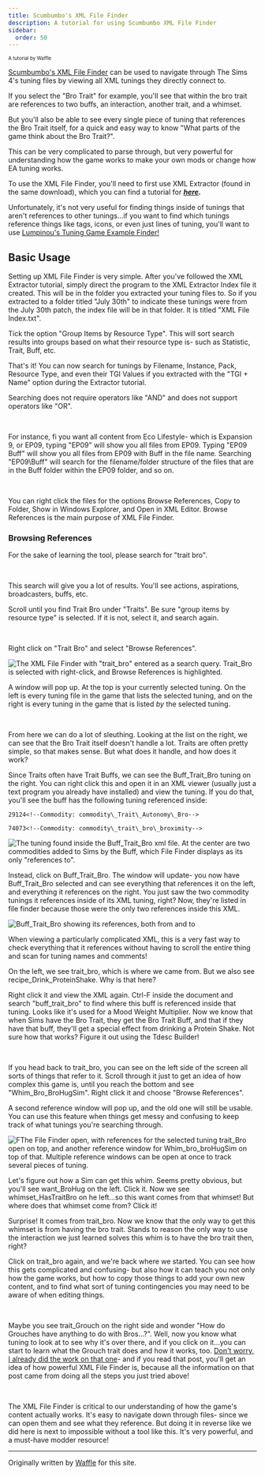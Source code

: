 ```yaml
---
title: Scumbumbo's XML File Finder
description: A tutorial for using Scumbumbo XML File Finder
sidebar:
  order: 50
---
```


<sup><sub>A tutorial by Waffle</sup></sub>

[Scumbumbo's XML File Finder](https://scumbumbomods.com/xml-extractor/) can be used to navigate through The Sims 4's tuning files by viewing all XML tunings they directly connect to.

If you select the "Bro Trait" for example, you'll see that within the bro trait are references to two buffs, an interaction, another trait, and a whimset. 

But you'll also be able to see every single piece of tuning that references the Bro Trait itself, for a quick and easy way to know "What parts of the game think about the Bro Trait?".

This can be very complicated to parse through, but very powerful for understanding how the game works to make your own mods or change how EA tuning works. 

To use the XML File Finder, you'll need to first use XML Extractor (found in the same download), which you can find a tutorial for ***[here](../xml-extractor/).***

Unfortunately, it's not very useful for finding things inside of tunings that aren't references to other tunings...if you want to find which tunings reference things like tags, icons, or even just lines of tuning, you'll want to use [Lumpinou's Tuning Game Example Finder!](https://app.ts4modhound.com/tools/game_example_search)


Basic Usage
---

Setting up XML File Finder is very simple. After you've followed the XML Extractor tutorial, simply direct the program to the XML Extractor Index file it created. This will be in the folder you extracted your tuning files to. So if you extracted to a folder titled "July 30th" to indicate these tunings were from the July 30th patch, the index file will be in that folder. It is titled "XML File Index.txt".

Tick the option "Group Items by Resource Type". This will sort search results into groups based on what their resource type is- such as Statistic, Trait, Buff, etc.

That's it! You can now search for tunings by Filename, Instance, Pack, Resource Type, and even their TGI Values if you extracted with the "TGI + Name" option during the Extractor tutorial.

Searching does not require operators like "AND" and does not support operators like "OR".

<br>

For instance, fi you want all content from Eco Lifestyle- which is Expansion 9, or EP09, typing "EP09" will show you all files from EP09. Typing "EP09 Buff" will show you all files from EP09 with Buff in the file name. Searching "EP09\\Buff" will search for the filename/folder structure of the files that are in the Buff folder within the EP09 folder, and so on. 

<br>

You can right click the files for the options Browse References, Copy to Folder, Show in Windows Explorer, and Open in XML Editor. Browse References is the main purpose of XML File Finder.

### Browsing References

For the sake of learning the tool, please search for "trait bro".

<br>

This search will give you a lot of results. You'll see actions, aspirations, broadcasters, buffs, etc.

Scroll until you find Trait Bro under "Traits". Be sure "group items by resource type" is selected. If it is not, select it, and search again.

<br>

Right click on "Trait Bro" and select "Browse References".

![The XML File Finder with "trait_bro" entered as a search query. Trait_Bro is selected with right-click, and Browse References is highlighted.](~/assets/File-Finder-1-waffle.png)

A window will pop up. At the top is your currently selected tuning. On the left is every tuning file in the game that lists the selected tuning, and on the right is every tuning in the game that is listed *by* the selected tuning.

<br>

From here we can do a lot of sleuthing. Looking at the list on the right, we can see that the Bro Trait itself doesn't handle a lot. Traits are often pretty simple, so that makes sense. But what does it handle, and how does it work?

Since Traits often have Trait Buffs, we can see the Buff\_Trait\_Bro tuning on the right. You can right click this and open it in an XML viewer (usually just a text program you already have installed) and view the tuning. If you do that, you'll see the buff has the following tuning referenced inside:

```
29124<!--Commodity: commodity\_Trait\_Autonomy\_Bro-->

74073<!--Commodity: commodity\_trait\_bro\_broximity-->
```

![The tuning found inside the Buff_Trait_Bro xml file. At the center are two commodities added to Sims by the Buff, which File Finder displays as its only "references to".](~/assets/File-Finder-2-waffle.png)

Instead, click on Buff\_Trait\_Bro. The window will update- you now have Buff\_Trait\_Bro selected and can see everything that references it on the left, and everything it references on the right. You just saw the two commodity tunings it references inside of its XML tuning, right? Now, they're listed in file finder because those were the only two references inside this XML. 

![Buff_Trait_Bro showing its references, both from and to](~/assets/File-finder-3-waffle.png)

When viewing a particularly complicated XML, this is a very fast way to check everything that it references without having to scroll the entire thing and scan for tuning names and comments!

On the left, we see trait\_bro, which is where we came from. But we also see recipe\_Drink\_ProteinShake. Why is that here?

Right click it and view the XML again. Ctrl-F inside the document and search "buff\_trait\_bro" to find where this buff is referenced inside that tuning. Looks like it's used for a Mood Weight Multiplier. Now we know that when Sims have the Bro Trait, they get the Bro Trait Buff, and that if they have that buff, they'll get a special effect from drinking a Protein Shake. Not sure how that works? Figure it out using the Tdesc Builder!

<br>

If you head back to trait\_bro, you can see on the left side of the screen all sorts of things that refer to it. Scroll through it just to get an idea of how complex this game is, until you reach the bottom and see "Whim\_Bro\_BroHugSim". Right click it and choose "Browse References".

A second reference window will pop up, and the old one will still be usable. You can use this feature when things get messy and confusing to keep track of what tunings you're searching through. 

![FThe File Finder open, with references for the selected tuning trait_Bro open on top, and another reference window for Whim_bro_broHugSim on top of that. Multiple reference windows can be open at once to track several pieces of tuning.](~/assets/File-Finder-4-waffle.png)

Let's figure out how a Sim can get this whim. Seems pretty obvious, but you'll see want\_BroHug on the left. Click it. Now we see whimset\_HasTraitBro on he left...so this want comes from that whimset! But where does that whimset come from? Click it!

Surprise! It comes from trait\_bro. Now we know that the only way to get this whimset is from having the bro trait. Stands to reason the only way to use the interaction we just learned solves this whim is to have the bro trait then, right? 

Click on trait\_bro again, and we're back where we started. You can see how this gets complicated and confusing- but also how it can teach you not only how the game works, but how to copy those things to add your own new content, and to find what sort of tuning contingencies you may need to be aware of when editing things. 

<br>

Maybe you see trait\_Grouch on the right side and wonder "How do Grouches have anything to do with Bros...?". Well, now you know what tuning to look at to see why it's over there, and if you click on it...you can start to learn what the Grouch trait does and how it works, too. [Don't worry, I already did the work on that one](https://www.patreon.com/posts/117230327)- and if you read that post, you'll get an idea of how powerful XML File Finder is, because all the information on that post came from doing all the steps you just tried above!

<br>

The XML File Finder is critical to our understanding of how the game's content actually works. It's easy to navigate down through files- since we can open them and see what they reference. But doing it in reverse like we did here is next to impossible without a tool like this. It's very powerful, and a must-have modder resource!

---

Originally written by [Waffle](https://www.patreon.com/c/waffle_mix_ins/) for this site.